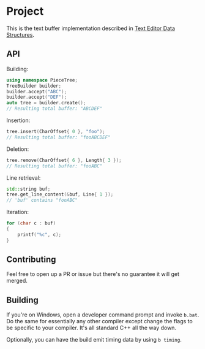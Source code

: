 # Project

This is the text buffer implementation described in [Text Editor Data Structures](https://cdacamar.github.io/data%20structures/algorithms/benchmarking/text%20editors/c++/editor-data-structures/?fbclid=IwAR1KPqHQU-torrzSq7LKWgK3uUZsTaoEpiAQeDT8XlvlOD3MCSt3sEl2YXc).

## API

Building:

```c++
using namespace PieceTree;
TreeBuilder builder;
builder.accept("ABC");
builder.accept("DEF");
auto tree = builder.create();
// Resulting total buffer: "ABCDEF"
```

Insertion:

```c++
tree.insert(CharOffset{ 0 }, "foo");
// Resulting total buffer: "fooABCDEF"
```

Deletion:

```c++
tree.remove(CharOffset{ 6 }, Length{ 3 });
// Resulting total buffer: "fooABC"
```

Line retrieval:

```c++
std::string buf;
tree.get_line_content(&buf, Line{ 1 });
// 'buf' contains "fooABC"
```

Iteration:

```c++
for (char c : buf)
{
    printf("%c", c);
}
```

## Contributing

Feel free to open up a PR or issue but there's no guarantee it will get merged.

## Building

If you're on Windows, open a developer command prompt and invoke `b.bat`.  Do the same for essentially any other compiler except change the flags to be specific to your compiler.  It's all standard C++ all the way down.

Optionally, you can have the build emit timing data by using `b timing`.